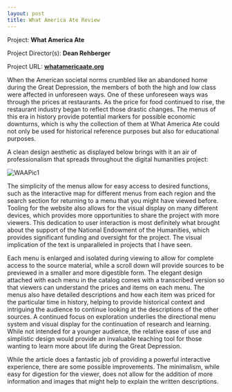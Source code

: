 ```yaml
---
layout: post
title: What America Ate Review
---
```


Project: **What America Ate** 

Project Director(s): **Dean Rehberger**

Project URL:
**[whatamericaate.org](https://whatamericaate.org/)**

   When the American societal norms crumbled like an abandoned home during the Great Depression, the members of both the high and low class were affected in unforeseen ways. One of these unforeseen ways was through the prices at restaurants. As the price for food continued to rise, the restaurant industry began to reflect those drastic changes. The menus of this era in history provide potential markers for possible economic downturns, which is why the collection of them at What America Ate could not only be used for historical reference purposes but also for educational purposes.

A clean design aesthetic as displayed below brings with it an air of professionalism that spreads throughout the digital humanities project:

![WAAPic1](https://NicholasBranch.github.io/NicholasBranch/images/WAAPic1.PNG)

The simplicity of the menus allow for easy access to desired functions, such as the interactive map for different menus from each region and the search section for returning to a menu that you might have viewed before.
 Tooling for the website also allows for the visual display on many different devices, which provides more opportunities to share the project with more viewers.
 This dedication to user interaction is most definitely what brought about the support of the National Endowment of the Humanities, which provides significant funding and oversight for the project. The visual implication of the text is unparalleled in projects that I have seen.

Each menu is enlarged and isolated during viewing to allow for complete access to the source material, while a scroll down will provide  sources to be previewed in a smaller and more digestible form. The elegant design attached with each menu in the catalog comes with a transcribed version so that viewers can understand the prices and items on each menu. The menus also have detailed descriptions and how each item was priced for the particular time in history, helping to provide historical context and intriguing the audience to continue looking at the descriptions of the other sources. A continued focus on exploration underlies the directional menu system and visual display for the continuation of research and learning.
 While not intended for a younger audience, the relative ease of use and simplistic design would provide an invaluable teaching tool for those wanting to learn more about life during the Great Depression.

While the article does a fantastic job of providing a powerful interactive experience, there are some possible improvements. The minimalism, while easy for digestion for the viewer, does not allow for the addition of more information and images that might help to explain the written descriptions.
